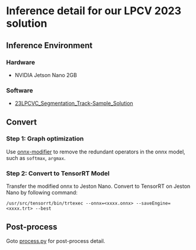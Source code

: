 # Inference detail for our LPCV 2023 solution


## Inference Environment
### Hardware
- NVIDIA Jetson Nano 2GB

### Software
- [23LPCVC_Segmentation_Track-Sample_Solution](https://github.com/lpcvai/23LPCVC_Segmentation_Track-Sample_Solution)

## Convert
### Step 1: Graph optimization
Use [onnx-modifier](https://github.com/ZhangGe6/onnx-modifier) to remove the redundant operators in the onnx model, such as `softmax`, `argmax`.

### Step 2: Convert to TensorRT Model
Transfer the modified onnx to Jeston Nano.
Convert to TensorRT on Jeston Nano by following command:
```
/usr/src/tensorrt/bin/trtexec --onnx=<xxxx.onnx> --saveEngine=<xxxx.trt> --best
```

## Post-process
Goto [process.py](process.py) for post-process detail.
